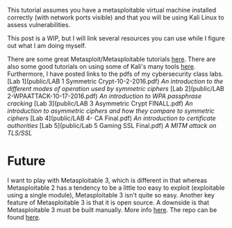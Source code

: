 This tutorial assumes you have a metasploitable virtual machine installed
correctly (with network ports visible) and that you will be using Kali Linux to
assess vulnerabilities.

This post is a WIP, but I will link several resources you can use while I figure
out what I am doing myself.

There are some great Metasploit/Metasploitable tutorials [here](http://www.hackingtutorials.org/metasploit-tutorials/).
There are also some good tutorials on using some of Kali's many tools [here](https://null-byte.wonderhowto.com/how-to/hack-databases-hacking-mysql-online-databases-with-sqlmap-0150368/).
Furthermore, I have posted links to the pdfs of my cybersecurity class labs.
[Lab 1](public/LAB 1 Symmetric Crypt-10-2-2016.pdf)
*An introduction to the different modes of operation used by symmetric ciphers*
[Lab 2](public/LAB 2-WPAATTACK-10-17-2016.pdf)
*An introduction to WPA passphrase cracking*
[Lab 3](public/LAB 3 Asymmetric Crypt FINALL.pdf)
*An introduction to asymmetric ciphers and how they compare to symmetric ciphers*
[Lab 4](public/LAB 4- CA Final.pdf)
*An introduction to certificate authorities*
[Lab 5](public/Lab 5 Gaming SSL Final.pdf)
*A MITM attack on TLS/SSL*

# Future
I want to play with Metasploitable 3, which is different in that whereas
Metasploitable 2 has a tendency to be a little too easy to exploit (exploitable
using a single module), Metasploitable 3 isn't quite so easy. Another key
feature of Metasploitable 3 is that it is open source. A downside is that
Metasploitable 3 must be built manually. More info [here](https://community.rapid7.com/community/metasploit/blog/2016/11/15/test-your-might-with-the-shiny-new-metasploitable3). The repo can be found [here](https://github.com/rapid7/metasploitable3/).
